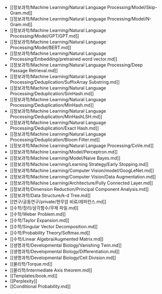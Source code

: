 - [[정보과학/Machine Learning/Natural Language Processing/Model/Skip-Gram.md]]
- [[정보과학/Machine Learning/Natural Language Processing/Model/N-Gram.md]]
- [[정보과학/Machine Learning/Natural Language Processing/Model/GPT/GPT.md]]
- [[정보과학/Machine Learning/Natural Language Processing/Model/BERT.md]]
- [[정보과학/Machine Learning/Natural Language Processing/Embedding/pretrained word vector.md]]
- [[정보과학/Machine Learning/Natural Language Processing/Deep Passage Retrieval.md]]
- [[정보과학/Machine Learning/Natural Language Processing/Deduplication/SuffixArray Substring.md]]
- [[정보과학/Machine Learning/Natural Language Processing/Deduplication/SimHash.md]]
- [[정보과학/Machine Learning/Natural Language Processing/Deduplication/MinHash.md]]
- [[정보과학/Machine Learning/Natural Language Processing/Deduplication/MinHashLSH.md]]
- [[정보과학/Machine Learning/Natural Language Processing/Deduplication/Exact Hash.md]]
- [[정보과학/Machine Learning/Natural Language Processing/Deduplication/Bloom Filter.md]]
- [[정보과학/Machine Learning/Natural Language Processing/CoVe.md]]
- [[정보과학/Machine Learning/Model/Perceptron.md]]
- [[정보과학/Machine Learning/Model/Naive Bayes.md]]
- [[정보과학/Machine Learning/Learning Strategy/Early Stopping.md]]
- [[정보과학/Machine Learning/Computer Vision/model/GoogLeNet.md]]
- [[정보과학/Machine Learning/Computer Vision/Data Augmentation.md]]
- [[정보과학/Machine Learning/Architecture/Fully Connected Layer.md]]
- [[정보과학/Dimension Reduction/Principal Component Analysis.md]]
- [[정보과학/Data Structure/k-d Tree.md]]
- [[연구/공동연구/private/현무암 비료/레퍼런스.md]]
- [[수학/정리/삼각함수/무제 파일.md]]
- [[수학/Weber Problem.md]]
- [[수학/Taylor Expansion.md]]
- [[수학/Singular Vector Decomposition.md]]
- [[수학/Probability Theory/Softmax.md]]
- [[수학/Linear Algebra/Augmented Matrix.md]]
- [[생명과학/Developmental Biology/Vanishing Twin.md]]
- [[생명과학/Developmental Biology/Differentiation.md]]
- [[생명과학/Developmental Biology/Cell Division.md]]
- [[물리학/Torque.md]]
- [[물리학/Intermediate Axis theorem.md]]
- [[Templates/book.md]]
- [[Perplexity]]
- [[Conditional Probability.md]]